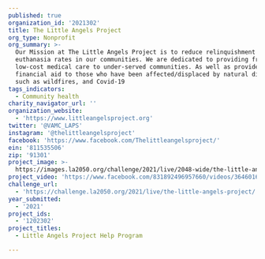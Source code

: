 ```yaml
---
published: true
organization_id: '2021302'
title: The Little Angels Project
org_type: Nonprofit
org_summary: >-
  Our Mission at The Little Angels Project is to reduce relinquishment and
  euthanasia rates in our communities. We are dedicated to providing free and
  low-cost medical care to under-served communities. As well as provide
  financial aid to those who have been affected/displaced by natural disasters
  such as wildfires, and Covid-19
tags_indicators:
  - Community health
charity_navigator_url: ''
organization_website:
  - 'https://www.littleangelsproject.org'
twitter: '@VAMC_LAPS'
instagram: '@thelittleangelsproject'
facebook: 'https://www.facebook.com/Thelittleangelsproject/'
ein: '811535506'
zip: '91301'
project_image: >-
  https://images.la2050.org/challenge/2021/live/2048-wide/the-little-angels-project.jpg
project_video: 'https://www.facebook.com/831892496957660/videos/364601668320146'
challenge_url:
  - 'https://challenge.la2050.org/2021/live/the-little-angels-project/'
year_submitted:
  - '2021'
project_ids:
  - '1202302'
project_titles:
  - Little Angels Project Help Program

---
```


